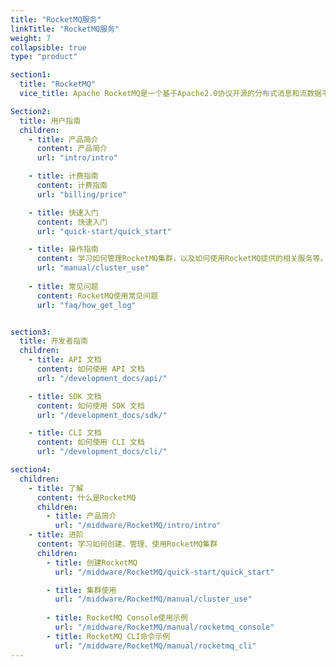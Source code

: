 ```yaml
---
title: "RocketMQ服务"
linkTitle: "RocketMQ服务"
weight: 7
collapsible: true
type: "product"

section1:
  title: "RocketMQ"
  vice_title: Apache RocketMQ是一个基于Apache2.0协议开源的分布式消息和流数据平台，具有低延时、高吞吐、可审计、可几乎无限水平扩展等优点。

Section2:
  title: 用户指南
  children:
    - title: 产品简介
      content: 产品简介
      url: "intro/intro"

    - title: 计费指南
      content: 计费指南
      url: "billing/price"

    - title: 快速入门
      content: 快速入门
      url: "quick-start/quick_start"

    - title: 操作指南
      content: 学习如何管理RocketMQ集群，以及如何使用RocketMQ提供的相关服务等。
      url: "manual/cluster_use"
     
    - title: 常见问题
      content: RocketMQ使用常见问题
      url: "faq/how_get_log"


section3:
  title: 开发者指南
  children:
    - title: API 文档
      content: 如何使用 API 文档
      url: "/development_docs/api/"

    - title: SDK 文档
      content: 如何使用 SDK 文档
      url: "/development_docs/sdk/"

    - title: CLI 文档
      content: 如何使用 CLI 文档
      url: "/development_docs/cli/"

section4:
  children:
    - title: 了解
      content: 什么是RocketMQ
      children:
        - title: 产品简介
          url: "/middware/RocketMQ/intro/intro"
    - title: 进阶
      content: 学习如何创建、管理、使用RocketMQ集群
      children: 
        - title: 创建RocketMQ
          url: "/middware/RocketMQ/quick-start/quick_start"

        - title: 集群使用
          url: "/middware/RocketMQ/manual/cluster_use"
        
        - title: RocketMQ Console使用示例
          url: "/middware/RocketMQ/manual/rocketmq_console"
        - title: RocketMQ CLI命令示例
          url: "/middware/RocketMQ/manual/rocketmq_cli"
---
```


